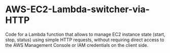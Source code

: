# AWS-EC2-Lambda-switcher-via-HTTP
Code for a Lambda function that allows to manage EC2 instance state (start, stop, status) using simple HTTP requests, without requiring direct access to the AWS Management Console or IAM credentials on the client side.
